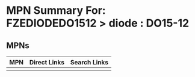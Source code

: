 



# MPN Summary For: FZEDIODEDO1512 > diode : DO15-12

## MPNs
  

|MPN|Direct Links|Search Links|
| :--- | :--- | :--- |
||||
